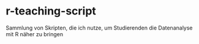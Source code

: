 # r-teaching-script
Sammlung von Skripten, die ich nutze, um Studierenden die Datenanalyse mit R näher zu bringen
